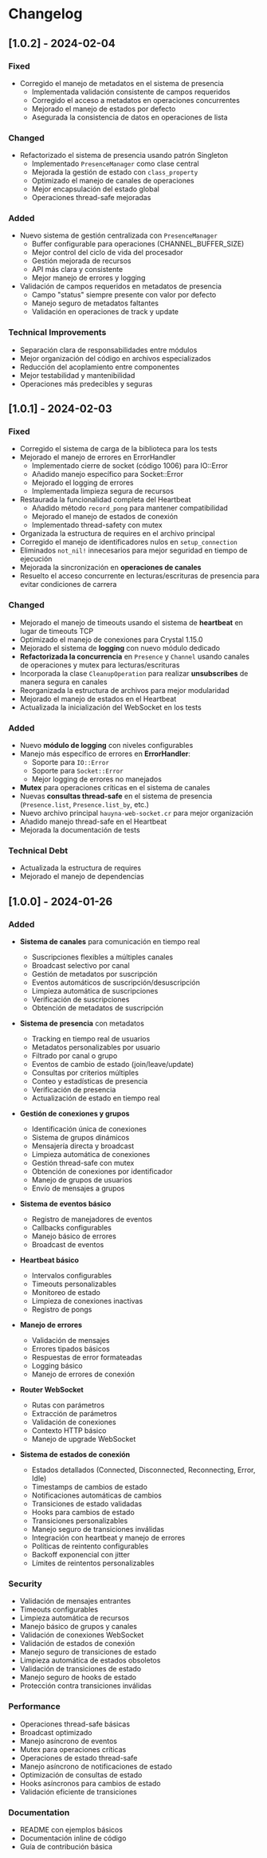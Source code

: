 # Changelog

## [1.0.2] - 2024-02-04

### Fixed
- Corregido el manejo de metadatos en el sistema de presencia
  - Implementada validación consistente de campos requeridos
  - Corregido el acceso a metadatos en operaciones concurrentes
  - Mejorado el manejo de estados por defecto
  - Asegurada la consistencia de datos en operaciones de lista

### Changed
- Refactorizado el sistema de presencia usando patrón Singleton
  - Implementado `PresenceManager` como clase central
  - Mejorada la gestión de estado con `class_property`
  - Optimizado el manejo de canales de operaciones
  - Mejor encapsulación del estado global
  - Operaciones thread-safe mejoradas

### Added
- Nuevo sistema de gestión centralizada con `PresenceManager`
  - Buffer configurable para operaciones (CHANNEL_BUFFER_SIZE)
  - Mejor control del ciclo de vida del procesador
  - Gestión mejorada de recursos
  - API más clara y consistente
  - Mejor manejo de errores y logging
- Validación de campos requeridos en metadatos de presencia
  - Campo "status" siempre presente con valor por defecto
  - Manejo seguro de metadatos faltantes
  - Validación en operaciones de track y update

### Technical Improvements
- Separación clara de responsabilidades entre módulos
- Mejor organización del código en archivos especializados
- Reducción del acoplamiento entre componentes
- Mejor testabilidad y mantenibilidad
- Operaciones más predecibles y seguras

## [1.0.1] - 2024-02-03

### Fixed
- Corregido el sistema de carga de la biblioteca para los tests
- Mejorado el manejo de errores en ErrorHandler
  - Implementado cierre de socket (código 1006) para IO::Error
  - Añadido manejo específico para Socket::Error
  - Mejorado el logging de errores
  - Implementada limpieza segura de recursos
- Restaurada la funcionalidad completa del Heartbeat
  - Añadido método `record_pong` para mantener compatibilidad
  - Mejorado el manejo de estados de conexión
  - Implementado thread-safety con mutex
- Organizada la estructura de requires en el archivo principal
- Corregido el manejo de identificadores nulos en `setup_connection`
- Eliminados `not_nil!` innecesarios para mejor seguridad en tiempo de ejecución
- Mejorada la sincronización en **operaciones de canales**
- Resuelto el acceso concurrente en lecturas/escrituras de presencia para evitar condiciones de carrera

### Changed
- Mejorado el manejo de timeouts usando el sistema de **heartbeat** en lugar de timeouts TCP
- Optimizado el manejo de conexiones para Crystal 1.15.0
- Mejorado el sistema de **logging** con nuevo módulo dedicado
- **Refactorizada la concurrencia** en `Presence` y `Channel` usando canales de operaciones y mutex para lecturas/escrituras
- Incorporada la clase `CleanupOperation` para realizar **unsubscribes** de manera segura en canales
- Reorganizada la estructura de archivos para mejor modularidad
- Mejorado el manejo de estados en el Heartbeat
- Actualizada la inicialización del WebSocket en los tests

### Added
- Nuevo **módulo de logging** con niveles configurables
- Manejo más específico de errores en **ErrorHandler**:
  - Soporte para `IO::Error`
  - Soporte para `Socket::Error`
  - Mejor logging de errores no manejados
- **Mutex** para operaciones críticas en el sistema de canales
- Nuevas **consultas thread-safe** en el sistema de presencia (`Presence.list`, `Presence.list_by`, etc.)
- Nuevo archivo principal `hauyna-web-socket.cr` para mejor organización
- Añadido manejo thread-safe en el Heartbeat
- Mejorada la documentación de tests

### Technical Debt
- Actualizada la estructura de requires
- Mejorado el manejo de dependencias

## [1.0.0] - 2024-01-26

### Added
- **Sistema de canales** para comunicación en tiempo real
  - Suscripciones flexibles a múltiples canales
  - Broadcast selectivo por canal
  - Gestión de metadatos por suscripción
  - Eventos automáticos de suscripción/desuscripción
  - Limpieza automática de suscripciones
  - Verificación de suscripciones
  - Obtención de metadatos de suscripción

- **Sistema de presencia** con metadatos
  - Tracking en tiempo real de usuarios
  - Metadatos personalizables por usuario
  - Filtrado por canal o grupo
  - Eventos de cambio de estado (join/leave/update)
  - Consultas por criterios múltiples
  - Conteo y estadísticas de presencia
  - Verificación de presencia
  - Actualización de estado en tiempo real

- **Gestión de conexiones y grupos**
  - Identificación única de conexiones
  - Sistema de grupos dinámicos
  - Mensajería directa y broadcast
  - Limpieza automática de conexiones
  - Gestión thread-safe con mutex
  - Obtención de conexiones por identificador
  - Manejo de grupos de usuarios
  - Envío de mensajes a grupos

- **Sistema de eventos básico**
  - Registro de manejadores de eventos
  - Callbacks configurables
  - Manejo básico de errores
  - Broadcast de eventos

- **Heartbeat básico**
  - Intervalos configurables
  - Timeouts personalizables
  - Monitoreo de estado
  - Limpieza de conexiones inactivas
  - Registro de pongs

- **Manejo de errores**
  - Validación de mensajes
  - Errores tipados básicos
  - Respuestas de error formateadas
  - Logging básico
  - Manejo de errores de conexión

- **Router WebSocket**
  - Rutas con parámetros
  - Extracción de parámetros
  - Validación de conexiones
  - Contexto HTTP básico
  - Manejo de upgrade WebSocket

- **Sistema de estados de conexión**
  - Estados detallados (Connected, Disconnected, Reconnecting, Error, Idle)
  - Timestamps de cambios de estado
  - Notificaciones automáticas de cambios
  - Transiciones de estado validadas
  - Hooks para cambios de estado
  - Transiciones personalizables
  - Manejo seguro de transiciones inválidas
  - Integración con heartbeat y manejo de errores
  - Políticas de reintento configurables
  - Backoff exponencial con jitter
  - Límites de reintentos personalizables

### Security
- Validación de mensajes entrantes
- Timeouts configurables
- Limpieza automática de recursos
- Manejo básico de grupos y canales
- Validación de conexiones WebSocket
- Validación de estados de conexión
- Manejo seguro de transiciones de estado
- Limpieza automática de estados obsoletos
- Validación de transiciones de estado
- Manejo seguro de hooks de estado
- Protección contra transiciones inválidas

### Performance
- Operaciones thread-safe básicas
- Broadcast optimizado
- Manejo asíncrono de eventos
- Mutex para operaciones críticas
- Operaciones de estado thread-safe
- Manejo asíncrono de notificaciones de estado
- Optimización de consultas de estado
- Hooks asíncronos para cambios de estado
- Validación eficiente de transiciones

### Documentation
- README con ejemplos básicos
- Documentación inline de código
- Guía de contribución básica